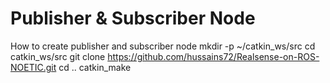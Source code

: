 # Publisher & Subscriber Node
How to create publisher and subscriber node
mkdir -p ~/catkin_ws/src
cd catkin_ws/src
git clone https://github.com/hussains72/Realsense-on-ROS-NOETIC.git
cd ..
catkin_make

